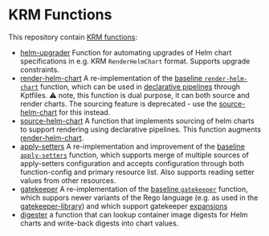 # KRM Functions

This repository contain [KRM functions](https://medium.com/@michael.vittrup.larsen/replacing-helm-and-kustomize-with-krm-functions-a-new-approach-to-configuration-management-676212cc1332):

- [helm-upgrader](docs/helm-upgrader.md) Function for automating
  upgrades of Helm chart specifications in e.g. KRM `RenderHelmChart`
  format. Supports upgrade constraints.
- [render-helm-chart](docs/render-helm-chart.md) A re-implementation
  of the [baseline
  `render-helm-chart`](https://catalog.kpt.dev/render-helm-chart/v0.2/)
  function, which can be used in [declarative
  pipelines](https://kpt.dev/book/04-using-functions/01-declarative-function-execution)
  through Kptfiles. :warning: note, this function is dual purpose, it
  can both source and render charts. The sourcing feature is
  deprecated - use the [source-helm-chart](docs/source-helm-chart.md)
  for this instead.
- [source-helm-chart](docs/source-helm-chart.md) A function that
  implements sourcing of helm charts to support rendering using
  declarative pipelines. This function augments
  [render-helm-chart](docs/render-helm-chart.md).
- [apply-setters](docs/apply-setters.md) A re-implementation and
  improvement of the [baseline
  `apply-setters`](https://catalog.kpt.dev/apply-setters/v0.2/)
  function, which supports merge of multiple sources of apply-setters
  configuration and accepts configuration through both function-config
  and primary resource list. Also supports reading setter values from
  other resources.
- [gatekeeper](https://github.com/michaelvl/krm-gatekeeper) A
  re-implementation of the [baseline
  `gatekeeper`](https://catalog.kpt.dev/gatekeeper/v0.2/) function,
  which suppors newer variants of the Rego language (e.g. as used in
  the
  [gatekeeper-library](https://github.com/open-policy-agent/gatekeeper-library))
  and which support gatekeeper
  [expansions](https://open-policy-agent.github.io/gatekeeper/website/docs/expansion)
- [digester](docs/digester.md) a function that can lookup container
  image digests for Helm charts and write-back digests into chart
  values.

